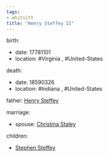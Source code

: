 ```yaml
---
tags:
- whitsitt
title: "Henry Steffey II"
---
```


birth:
  - date: 17781101
  - location: #Virginia , #United-States 

death:
  - date: 18590326
  - location: #Indiana , #United-States 

father: [Henry Steffey](Henry%20Steffey.md)   

marriage:
  - spouse: [Christina Staley](Christina%20Staley.md)   

children:
  - [Stephen Steffey](Stephen%20Steffey.md)